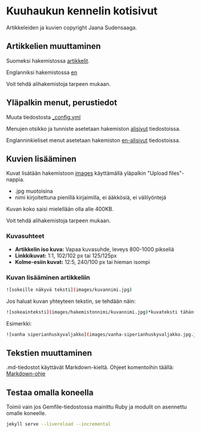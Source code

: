 # Kuuhaukun kennelin kotisivut
Artikkeleiden ja kuvien copyright Jaana Sudensaaga.

## Artikkelien muuttaminen 

Suomeksi hakemistossa [artikkelit](https://github.com/kulmala/kuuhaukku/tree/master/artikkelit). 

Englanniksi hakemistossa [en](https://github.com/kulmala/kuuhaukku/tree/master/en)

Voit tehdä alihakemistoja tarpeen mukaan.

## Yläpalkin menut, perustiedot

Muuta tiedostosta [_config.yml](https://github.com/kulmala/kuuhaukku/blob/master/_config.yml)

Menujen otsikko ja tunniste asetetaan 
hakemiston [alisivut](https://github.com/kulmala/kuuhaukku/tree/master/alisivut) tiedostoissa.

Englanninkieliset menut asetetaan hakemiston
[en-alisivut](https://github.com/kulmala/kuuhaukku/tree/master/en-alisivut) tiedostoissa.


## Kuvien lisääminen

Kuvat lisätään hakemistoon [images](https://github.com/kulmala/kuuhaukku/tree/master/images) käyttämällä 
yläpalkin "Upload files"-nappia.


* .jpg muotoisina
* nimi kirjoitettuna pienillä kirjaimilla, ei ääkkösiä, ei välilyöntejä

Kuvan koko saisi mielellään olla alle 400KB.

Voit tehdä alihakemistoja tarpeen mukaan.

### Kuvasuhteet

* **Artikkelin iso kuva:** Vapaa kuvasuhde, leveys 800-1000 pikseliä
* **Linkkikuvat:** 1:1, 102/102 px tai 125/125px
* **Kolme-esiin kuvat:** 12:5, 240/100 px tai hieman isompi

### Kuvan lisääminen artikkeliin

~~~bash
![sokeille näkyvä teksti](images/kuvannimi.jpg)
~~~

Jos haluat kuvan yhteyteen tekstin, se tehdään näin:

~~~bash
![sokeainteksti](images/hakemistonnimi/kuvannimi.jpg)*kuvateksti tähän*
~~~

Esimerkki:

~~~bash
![vanha siperianhuskyvaljakko](images/vanha-siperianhuskyvaljakko.jpg.jpg)*Old line valjakointia 70-luvulla*
~~~


## Tekstien muuttaminen

.md-tiedostot käyttävät Markdown-kieltä. Ohjeet komentoihin täällä:
[Markdown-ohje](https://github.com/akx/markdown-cheatsheet-fi/blob/master/Markdown-Ohje.md)

## Testaa omalla koneella

Toimii vain jos Gemfile-tiedostossa mainittu Ruby ja modulit on asennettu omalle koneelle.

~~~bash
jekyll serve --livereload --incremental
~~~


